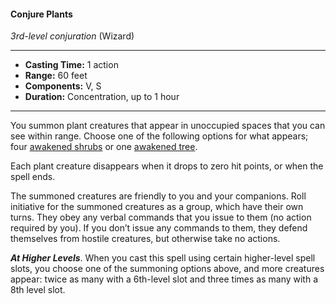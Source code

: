 #### Conjure Plants
*3rd-level conjuration* (Wizard)
___
- **Casting Time:** 1 action
- **Range:** 60 feet
- **Components:** V, S
- **Duration:** Concentration, up to 1 hour
---
You summon plant creatures that appear in unoccupied spaces that you can see within range. Choose one of the following options for what appears; four [awakened shrubs](../../Creatures/Awakened.md#awakened-shrub) or one [awakened tree](../../Creatures/Awakened.md#awakened-tree).

Each plant creature disappears when it drops to zero hit points, or when the spell ends.

The summoned creatures are friendly to you and your companions. Roll initiative for the summoned creatures as a group, which have their own turns. They obey any verbal commands that you issue to them (no action required by you). If you don’t issue any commands to them, they defend themselves from hostile creatures, but otherwise take no actions.

***At Higher Levels***. When you cast this spell using certain higher-level spell slots, you choose one of the summoning options above, and more creatures appear: twice as many with a 6th-level slot and three times as many with a 8th level slot.

